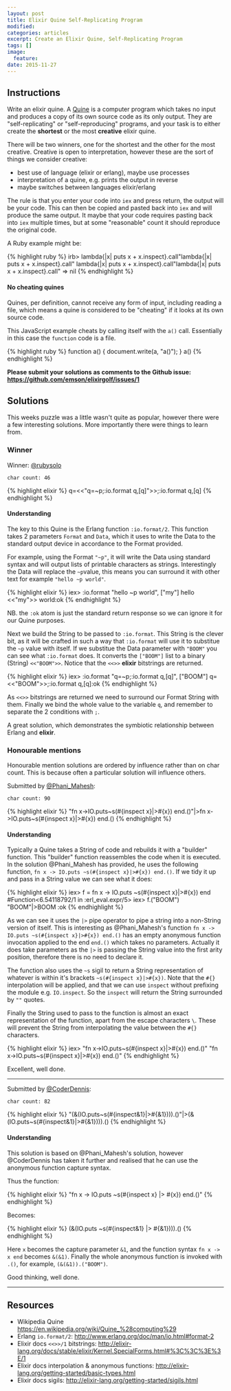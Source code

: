 ```yaml
---
layout: post
title: Elixir Quine Self-Replicating Program
modified:
categories: articles
excerpt: Create an Elixir Quine, Self-Replicating Program
tags: []
image:
  feature:
date: 2015-11-27
---
```


## Instructions

Write an elixir quine. A [Quine](https://en.wikipedia.org/wiki/Quine_%28computing%29)
is a computer program which takes no input and produces a copy of its own source code as its
only output. They are "self-replicating" or "self-reproducing" programs, and
your task is to either create the **shortest** or the most **creative** elixir quine.

There will be two winners, one for the shortest and the other for the most
creative. Creative is open to interpretation, however these are the sort of things we
consider creative:

* best use of language (elixir or erlang), maybe use processes
* interpretation of a quine, e.g. prints the output in reverse
* maybe switches between languages elixir/erlang

The rule is that you enter your code into `iex` and press return, the output
will be your code. This can then be copied and pasted back into `iex` and will
produce the same output. It maybe that your code requires pasting back into
`iex` multiple times, but at some "reasonable" count it should reproduce the
original code.

A Ruby example might be:

{% highlight ruby %}
irb> lambda{|x| puts x + x.inspect}.call"lambda{|x| puts x + x.inspect}.call"
lambda{|x| puts x + x.inspect}.call"lambda{|x| puts x + x.inspect}.call"
=> nil
{% endhighlight %}

#### No cheating quines

Quines, per definition, cannot receive any form of input, including reading a
file, which means a quine is considered to be "cheating" if it looks at its own
source code.

This JavaScript example cheats by calling itself with the `a()` call.
Essentially in this case the `function` code is a file.

{% highlight ruby %}
function a() {
    document.write(a, "a()");
}
a()
{% endhighlight %}

**Please submit your solutions as comments to the Github issue:**  
**<https://github.com/emson/elixirgolf/issues/1>**

## Solutions

This weeks puzzle was a little wasn't quite as popular, however there were a few
interesting solutions. More importantly there were things to learn from.

### Winner

Winner: [@rubysolo](https://twitter.com/rubysolo)

`char count: 46`

{% highlight elixir %}
q=<<"q=~p;:io.format q,[q]">>;:io.format q,[q]
{% endhighlight %}

#### Understanding
The key to this Quine is the Erlang function `:io.format/2`. This function
takes 2 parameters `Format` and `Data`, which it uses to write the Data to
the standard output device in accordance to the Format provided.

For example, using the Format `"~p"`, it will write the Data using standard syntax
and will output lists of printable characters as strings. Interestingly the Data
will replace the `~p`value, this means you can surround it with other text for example
`"hello ~p world"`.

{% highlight elixir %}
iex> :io.format "hello ~p world", ["my"]
hello <<"my">> world:ok
{% endhighlight %}

NB. the `:ok` atom is just the standard return response so we can ignore it for
our Quine purposes.

Next we build the String to be passed to `:io.format`. This String is
the clever bit, as it will be crafted in such a way that `:io.format` will use
it to substitue the `~p` value with itself. If we substitue the Data parameter
with `"BOOM"` you can see what `:io.format` does. It converts the `["BOOM"]`
list to a binary (String) `<<"BOOM">>`. Notice that the `<<>>` **elixir**
bitstrings are returned.

{% highlight elixir %}
iex> :io.format "q=~p;:io.format q,[q]", ["BOOM"]
q=<<"BOOM">>;:io.format q,[q]:ok
{% endhighlight %}

As `<<>>` bitstrings are returned we need to surround our Format String with
them. Finally we bind the whole value to the variable `q`, and remember to
separate the 2 conditions with `;`.

A great solution, which demonstrates the symbiotic relationship between Erlang and
**elixir**.



### Honourable mentions

Honourable mention solutions are ordered by influence rather than on char count.
This is because often a particular solution will influence others.

Submitted by [@Phani_Mahesh](https://twitter.com/phani_mahesh):

`char count: 90`

{% highlight elixir %}
"fn x->IO.puts~s(\#{inspect x}|>\#{x}) end.()"|>fn x->IO.puts~s(#{inspect x}|>#{x}) end.()
{% endhighlight %}

#### Understanding

Typically a Quine takes a String of code and rebuilds it with a "builder"
function. This "builder" function reassembles the code when it is executed.
In the solution @Phani_Mahesh has provided, he uses the following function,
`fn x -> IO.puts ~s(#{inspect x}|>#{x}) end.()`. If we tidy it up and pass in a
String value we can see what it does:

{% highlight elixir %}
iex> f = fn x -> IO.puts ~s(#{inspect x}|>#{x}) end
#Function<6.54118792/1 in :erl_eval.expr/5>
iex> f.("BOOM")
"BOOM"|>BOOM
:ok
{% endhighlight %}

As we can see it uses the `|>` pipe operator to pipe a string into a non-String
version of itself. This is interesting as @Phani_Mahesh's function 
`fn x -> IO.puts ~s(#{inspect x}|>#{x}) end.()` has an empty anonymous function
invocation applied to the end `end.()` which takes no parameters. Actually it
does take parameters as the `|>` is passing the String value into the first
arity position, therefore there is no need to declare it.

The function also uses the `~s` sigil to return a String representation of
whatever is within it's brackets `~s(#{inspect x}|>#{x})`. Note that the `#{}`
interpolation will be applied, and that we can use `inspect` without prefixing
the module e.g. `IO.inspect`. So the `inspect` will return the String surrounded
by `""` quotes.

Finally the String used to pass to the function is almost an exact
representation of the function, apart from the escape characters `\`. These will
prevent the String from interpolating the value between the `#{}` characters.

{% highlight elixir %}
iex> "fn x->IO.puts~s(\#{inspect x}|>\#{x}) end.()"
"fn x->IO.puts~s(\#{inspect x}|>\#{x}) end.()"
{% endhighlight %}

Excellent, well done.

---

Submitted by [@CoderDennis](https://twitter.com/coderdennis):

`char count: 82`

{% highlight elixir %}
"(&(IO.puts~s(\#{inspect&1}|>\#{&1}))).()"|>(&(IO.puts~s(#{inspect&1}|>#{&1}))).()
{% endhighlight %}

#### Understanding

This solution is based on @Phani_Mahesh's solution, however @CoderDennis has
taken it further and realised that he can use the anonymous function capture
syntax.

Thus the function:

{% highlight elixir %}
"fn x -> IO.puts ~s(#{inspect x} |> #{x}) end.()"
{% endhighlight %}

Becomes:

{% highlight elixir %}
(&(IO.puts ~s(#{inspect&1} |> #{&1}))).()
{% endhighlight %}

Here `x` becomes the capture parameter `&1`, and the function syntax `fn x -> x
end` becomes `&(&1)`. Finally the whole anonymous function is invoked with
`.()`, for example, `(&(&1)).("BOOM")`.

Good thinking, well done.

---



## Resources

* Wikipedia Quine
  <https://en.wikipedia.org/wiki/Quine_%28computing%29>
* Erlang `io.format/2`: <http://www.erlang.org/doc/man/io.html#format-2>
* Elixir docs `<<>>/1` bitstrings:
  <http://elixir-lang.org/docs/stable/elixir/Kernel.SpecialForms.html#%3C%3C%3E%3E/1>
* Elixir docs interpolation & anonymous functions:
  <http://elixir-lang.org/getting-started/basic-types.html>
* Elixir docs sigils: <http://elixir-lang.org/getting-started/sigils.html>



